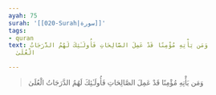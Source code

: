 ```yaml
---
ayah: 75
surah: '[[020-Surah|سورة]]'
tags:
- quran
text: وَمَن يَأْتِهِ مُؤْمِنًا قَدْ عَمِلَ الصَّالِحَاتِ فَأُولَـٰئِكَ لَهُمُ الدَّرَجَاتُ
  الْعُلَىٰ

---
```

> وَمَن يَأْتِهِ مُؤْمِنًا قَدْ عَمِلَ الصَّالِحَاتِ فَأُولَـٰئِكَ لَهُمُ الدَّرَجَاتُ الْعُلَىٰ
